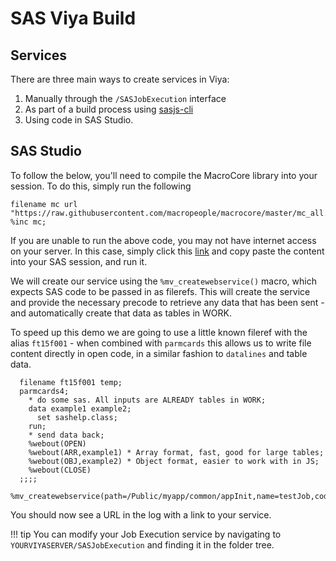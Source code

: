 # SAS Viya Build

## Services

There are three main ways to create services in Viya:

1) Manually through the `/SASJobExecution` interface
2) As part of a build process using [sasjs-cli](https://sasjs.io/sasjs/sasjs-cli/)
3) Using code in SAS Studio.  


## SAS Studio
To follow the below, you'll need to compile the MacroCore library into your session.  To do this, simply run the following
```
filename mc url "https://raw.githubusercontent.com/macropeople/macrocore/master/mc_all.sas";
%inc mc;
```

If you are unable to run the above code, you may not have internet access on your server.  In this case, simply click this [link](https://raw.githubusercontent.com/macropeople/macrocore/master/mc_all.sas) and copy paste the content into your SAS session, and run it.


We will create our service using the `%mv_createwebservice()` macro, which expects SAS code to be passed in as filerefs.  This will create the service and provide the necessary precode to retrieve any data that has been sent - and automatically create that data as tables in WORK.

To speed up this demo we are going to use a little known fileref with the alias `ft15f001` - when combined with `parmcards` this allows us to write file content directly in open code, in a similar fashion to `datalines` and table data.

```
  filename ft15f001 temp;
  parmcards4;
    * do some sas. All inputs are ALREADY tables in WORK;
    data example1 example2;
      set sashelp.class;
    run;
    * send data back;
    %webout(OPEN)
    %webout(ARR,example1) * Array format, fast, good for large tables;
    %webout(OBJ,example2) * Object format, easier to work with in JS;
    %webout(CLOSE)
  ;;;;
  %mv_createwebservice(path=/Public/myapp/common/appInit,name=testJob,code=ft15f001)
```

You should now see a URL in the log with a link to your service.

!!! tip
    You can modify your Job Execution service by navigating to `YOURVIYASERVER/SASJobExecution` and finding it in the folder tree.
